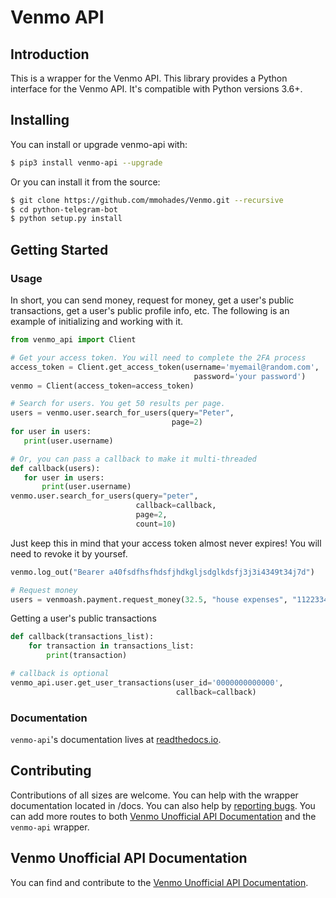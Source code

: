 # Venmo API

## Introduction

This is a wrapper for the Venmo API. This library provides a Python interface for the Venmo API. It's compatible with Python versions 3.6+.

## Installing

You can install or upgrade venmo-api with:

```bash
$ pip3 install venmo-api --upgrade
```

Or you can install it from the source:

```bash
$ git clone https://github.com/mmohades/Venmo.git --recursive
$ cd python-telegram-bot
$ python setup.py install
```

## Getting Started

### Usage

In short, you can send money, request for money, get a user's public transactions, get a user's public profile info, etc. The following is an example of initializing and working with it.

 ```python
from venmo_api import Client

# Get your access token. You will need to complete the 2FA process
access_token = Client.get_access_token(username='myemail@random.com',
                                          password='your password')
venmo = Client(access_token=access_token)

# Search for users. You get 50 results per page.
users = venmo.user.search_for_users(query="Peter",
                                     page=2)
for user in users:
    print(user.username)

# Or, you can pass a callback to make it multi-threaded
def callback(users):
    for user in users:
        print(user.username)
venmo.user.search_for_users(query="peter",
                             callback=callback,
                             page=2,
                             count=10)

 ```
Just keep this in mind that your access token almost never expires! You will need to revoke it by yoursef.

```Python
venmo.log_out("Bearer a40fsdfhsfhdsfjhdkgljsdglkdsfj3j3i4349t34j7d")
```

```python
# Request money
users = venmoash.payment.request_money(32.5, "house expenses", "1122334455667")
```



Getting a user's public transactions

```python
def callback(transactions_list):
    for transaction in transactions_list:
        print(transaction)

# callback is optional
venmo_api.user.get_user_transactions(user_id='0000000000000',
                                     callback=callback) 
```



### Documentation

`venmo-api`'s documentation lives at [readthedocs.io](https://venmo.readthedocs.io/en/latest/).

## Contributing

Contributions of all sizes are welcome. You can help with the wrapper documentation located in /docs. You can also help by [reporting bugs](https://github.com/mmohades/VenmoApi/issues/new). You can add more routes to both  [Venmo Unofficial API Documentation](https://github.com/mmohades/VenmoApiDocumentation) and the `venmo-api` wrapper. 

## Venmo Unofficial API Documentation

You can find and contribute to the [Venmo Unofficial API Documentation](https://github.com/mmohades/VenmoApiDocumentation).